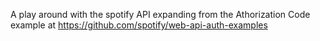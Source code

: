 A play around with the spotify API expanding from the Athorization Code example at https://github.com/spotify/web-api-auth-examples

